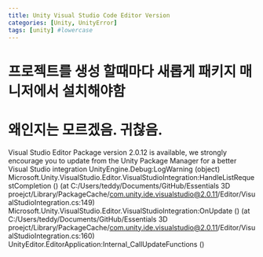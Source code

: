 ```yaml
---
title: Unity Visual Studio Code Editor Version
categories: [Unity, UnityError]
tags: [unity] #lowercase    
---
```


# 프로젝트를 생성 할때마다 새롭게 패키지 매니저에서 설치해야함

# 왜인지는 모르겠음. 귀찮음.

Visual Studio Editor Package version 2.0.12 is available, we strongly encourage you to update from the Unity Package Manager for a better Visual Studio integration
UnityEngine.Debug:LogWarning (object)
Microsoft.Unity.VisualStudio.Editor.VisualStudioIntegration:HandleListRequestCompletion () (at C:/Users/teddy/Documents/GitHub/Essentials 3D proejct/Library/PackageCache/com.unity.ide.visualstudio@2.0.11/Editor/VisualStudioIntegration.cs:149)
Microsoft.Unity.VisualStudio.Editor.VisualStudioIntegration:OnUpdate () (at C:/Users/teddy/Documents/GitHub/Essentials 3D proejct/Library/PackageCache/com.unity.ide.visualstudio@2.0.11/Editor/VisualStudioIntegration.cs:160)
UnityEditor.EditorApplication:Internal_CallUpdateFunctions ()
